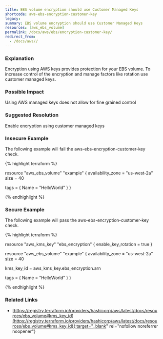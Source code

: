 ```yaml
---
title: EBS volume encryption should use Customer Managed Keys
shortcode: aws-ebs-encryption-customer-key
legacy: 
summary: EBS volume encryption should use Customer Managed Keys 
resources: [aws_ebs_volume] 
permalink: /docs/aws/ebs/encryption-customer-key/
redirect_from: 
  - /docs/aws//
---
```


### Explanation

Encryption using AWS keys provides protection for your EBS volume. To increase control of the encryption and manage factors like rotation use customer managed keys.

### Possible Impact
Using AWS managed keys does not allow for fine grained control

### Suggested Resolution
Enable encryption using customer managed keys


### Insecure Example

The following example will fail the aws-ebs-encryption-customer-key check.

{% highlight terraform %}

resource "aws_ebs_volume" "example" {
  availability_zone = "us-west-2a"
  size              = 40

  tags = {
    Name = "HelloWorld"
  }
}

{% endhighlight %}



### Secure Example

The following example will pass the aws-ebs-encryption-customer-key check.

{% highlight terraform %}

resource "aws_kms_key" "ebs_encryption" {
	enable_key_rotation = true
}

resource "aws_ebs_volume" "example" {
  availability_zone = "us-west-2a"
  size              = 40

  kms_key_id = aws_kms_key.ebs_encryption.arn

  tags = {
    Name = "HelloWorld"
  }
}

{% endhighlight %}



### Related Links


- [https://registry.terraform.io/providers/hashicorp/aws/latest/docs/resources/ebs_volume#kms_key_id](https://registry.terraform.io/providers/hashicorp/aws/latest/docs/resources/ebs_volume#kms_key_id){:target="_blank" rel="nofollow noreferrer noopener"}



